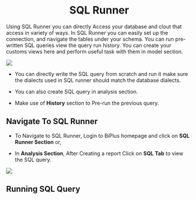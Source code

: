 

<center><h1>SQL Runner </h1></center>

Using SQL Runner you can directly Access your database and clout that access in variety of ways. In SQL Runner you can easily set up the connection, and navigate the tables under your schema. You can run pre-written SQL queries view the query run history. You can create your customs views here and perform useful task with them in model section.  

![
](https://raw.githubusercontent.com/sv18042016/fp1/532dd8b61e94d1e08fe0b89afa6a5961336e8ad2/images/sql_ru.png)

- You can directly write the SQL query from scratch and run it make sure the dialects used in SQL runner should match the database dialects. 

- You can also create SQL query in analysis section. 

- Make use of **History** section to Pre-run the previous query.

## Navigate To SQL Runner

- To Navigate to SQL Runner, Login to BiPlus homepage and click on **SQL Runner Section** or,

- In **Analysis Section**, After Creating a report Click on **SQL Tab** to view the SQL query.

![
](https://raw.githubusercontent.com/sv18042016/fp1/8301318bea750b7d048df7f5a8e06607d216dce7/images/navigate_sql.png)

## Running SQL Query 
<!--stackedit_data:
eyJoaXN0b3J5IjpbMTA3NDI3MzU1NCwtMjA3Mjg5NDY3NCwtMz
k5MTMyMjk3LC04NjA2ODQ4MzcsLTIwMjA4MzAzMDksLTE1MDQz
MjI0NjksMTUzMjY3NzYzMCwxNDI1MTc1NTA0LC0xNTgzMTI1MT
g4XX0=
-->